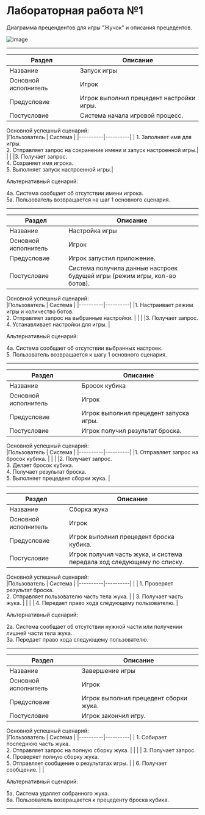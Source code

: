 # Лабораторная работа №1
Диаграмма прецендентов для игры "Жучок" и описания прецедентов.

![image](https://github.com/BREUCHT27/rtippo/assets/119112204/3e6646ab-6c14-4054-ae5b-7212a167ad61)




---
| Раздел | Описание | 
|----------|----------|
| Название    | Запуск игры   | 
|Основной исполнитель   |	Игрок   |	
|Предусловие   |  Игрок выполнил прецедент настройки игры.   |
|Постусловие   |	Система начала игровой процесс.   |

Основной успешный сценарий:   
|Пользователь    | Система   | 
|----------|----------|
| 1. Заполняет имя для игры. <br> 2. Отправляет запрос на сохранение имени и запуск настроенной игры.|   | 
|   |3. Получает запрос. <br> 4. Сохраняет имя игрока. <br> 5. Выполняет запуск настроенной игры.|

Альтернативный сценарий:

4а. Система сообщает об отсутствии имени игрока. <br>
5a. Пользователь возвращается на шаг 1 основного сценария.

---

| Раздел | Описание | 
|----------|----------|
| Название    | Настройка игры   | 
|Основной исполнитель   |	Игрок   |	
|Предусловие   | Игрок запустил приложение.   |
|Постусловие   |	Система получила данные настроек будущей игры (режим игры, кол-во ботов).   |

Основной успешный сценарий:   
|Пользователь    | Система   | 
|----------|----------|
|1. Настраивает режим игры и количество ботов. <br> 2. Отправляет запрос на выбранные настройки.  |   | 
|   |3. Получает запрос. <br> 4. Устанавливает настройки для игры. |

Альтернативный сценарий:

4а. Система сообщает об отсутствии выбранных настроек. <br>
5. Пользователь возвращается к шагу 1 основного сценария. 

---

| Раздел | Описание | 
|----------|----------|
| Название    | Бросок кубика   | 
|Основной исполнитель   |	Игрок   |	
|Предусловие   | Игрок выполнил прецедент запуска игры.   |
|Постусловие   |	Игрок получил результат броска.   |

Основной успешный сценарий:   
|Пользователь    | Система   | 
|----------|----------|
|1. Отправляет запрос на бросок кубика.  |   | 
|   |2. Получает запрос. <br> 3. Делает бросок кубика.  <br> 4. Получает результат броска. <br> 5. Выполняет прецедент сборки жука. |

---

| Раздел | Описание | 
|----------|----------|
| Название    | Сборка жука   | 
|Основной исполнитель   |	Игрок   |
|Предусловие   |	Игрок выполнил прецедент броска кубика.    |
|Постусловие   |	Игрок получил часть жука, и система передала ход следующему по списку.    |

Основной успешный сценарий:   
|Пользователь    | Система   | 
|----------|----------|
|  | 1. Проверяет результат броска. <br> 2. Отправляет пользователю часть тела жука.   | 
| 3. Получает часть жука.  |   |
| | 4. Передает право хода следующему пользователю. |

Альтернативный сценарий:

2а. Система сообщает об отсутствии нужной части или получении лишней части тела жука. <br>
3а. Передает право хода следующему пользователю.

---

| Раздел | Описание | 
|----------|----------|
| Название    | Завершение игры   |  
|Основной исполнитель   |	Игрок   |
|Предусловие   |	Игрок выполнил прецедент сборки жука.   |
|Постусловие   |	Игрок закончил игру.   |

Основной успешный сценарий:   
|Пользователь    | Система   | 
|----------|----------|
| 1. Собирает последнюю часть жука. <br> 2. Отправляет запрос на полную сборку жука.  |    | 
|   | 3. Получает запрос. <br> 4. Проверяет полную сборку жука. <br> 5. Отправляет сообщение о результатах игры. |
| 6. Получает сообщение. |  |

Альтернативный сценарий: 

5а. Система удаляет собранного жука. <br>
6а. Пользователь возвращается к прецеденту броска кубика.  

---
